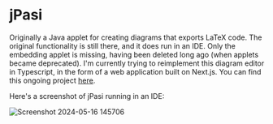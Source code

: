 # jPasi
Originally a Java applet for creating diagrams that exports LaTeX code. The original functionality is still there, and it does run in an IDE. Only the embedding applet is missing, having been deleted long ago (when applets became deprecated). I'm currently trying to reimplement this diagram editor in Typescript, in the form of a web application built on Next.js. You can find this ongoing project [here](https://github.com/jplate/pasi).

Here's a screenshot of jPasi running in an IDE:

![Screenshot 2024-05-16 145706](https://github.com/jplate/jPasi/assets/3945422/a416abe3-d8d5-444c-a370-5ec5f184247d)
